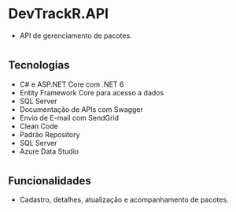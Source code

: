 # DevTrackR.API
- API de gerenciamento de pacotes.

# <h2>Tecnologias</h2>
- C# e ASP.NET Core com .NET 6
- Entity Framework Core para acesso a dados
- SQL Server
- Documentação de APIs com Swagger
- Envio de E-mail com SendGrid
- Clean Code
- Padrão Repository
- SQL Server
- Azure Data Studio

# <h2>Funcionalidades</h2>
- Cadastro, detalhes, atualização e acompanhamento de pacotes.
